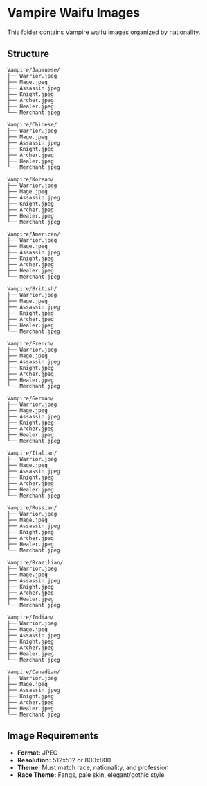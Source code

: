 # Vampire Waifu Images

This folder contains Vampire waifu images organized by nationality.

## Structure

```
Vampire/Japanese/
├── Warrior.jpeg
├── Mage.jpeg
├── Assassin.jpeg
├── Knight.jpeg
├── Archer.jpeg
├── Healer.jpeg
└── Merchant.jpeg

Vampire/Chinese/
├── Warrior.jpeg
├── Mage.jpeg
├── Assassin.jpeg
├── Knight.jpeg
├── Archer.jpeg
├── Healer.jpeg
└── Merchant.jpeg

Vampire/Korean/
├── Warrior.jpeg
├── Mage.jpeg
├── Assassin.jpeg
├── Knight.jpeg
├── Archer.jpeg
├── Healer.jpeg
└── Merchant.jpeg

Vampire/American/
├── Warrior.jpeg
├── Mage.jpeg
├── Assassin.jpeg
├── Knight.jpeg
├── Archer.jpeg
├── Healer.jpeg
└── Merchant.jpeg

Vampire/British/
├── Warrior.jpeg
├── Mage.jpeg
├── Assassin.jpeg
├── Knight.jpeg
├── Archer.jpeg
├── Healer.jpeg
└── Merchant.jpeg

Vampire/French/
├── Warrior.jpeg
├── Mage.jpeg
├── Assassin.jpeg
├── Knight.jpeg
├── Archer.jpeg
├── Healer.jpeg
└── Merchant.jpeg

Vampire/German/
├── Warrior.jpeg
├── Mage.jpeg
├── Assassin.jpeg
├── Knight.jpeg
├── Archer.jpeg
├── Healer.jpeg
└── Merchant.jpeg

Vampire/Italian/
├── Warrior.jpeg
├── Mage.jpeg
├── Assassin.jpeg
├── Knight.jpeg
├── Archer.jpeg
├── Healer.jpeg
└── Merchant.jpeg

Vampire/Russian/
├── Warrior.jpeg
├── Mage.jpeg
├── Assassin.jpeg
├── Knight.jpeg
├── Archer.jpeg
├── Healer.jpeg
└── Merchant.jpeg

Vampire/Brazilian/
├── Warrior.jpeg
├── Mage.jpeg
├── Assassin.jpeg
├── Knight.jpeg
├── Archer.jpeg
├── Healer.jpeg
└── Merchant.jpeg

Vampire/Indian/
├── Warrior.jpeg
├── Mage.jpeg
├── Assassin.jpeg
├── Knight.jpeg
├── Archer.jpeg
├── Healer.jpeg
└── Merchant.jpeg

Vampire/Canadian/
├── Warrior.jpeg
├── Mage.jpeg
├── Assassin.jpeg
├── Knight.jpeg
├── Archer.jpeg
├── Healer.jpeg
└── Merchant.jpeg

```

## Image Requirements

- **Format:** JPEG
- **Resolution:** 512x512 or 800x800
- **Theme:** Must match race, nationality, and profession
- **Race Theme:** Fangs, pale skin, elegant/gothic style

